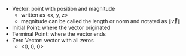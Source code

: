 - Vector: point with position and magnitude
	- written as <x, y, z>
	- magnitude can be called the length or norm and notated as $\|\overrightarrow{v}\|$
- Initial Point: where the vector originated
- Terminal Point: where the vector ends
- Zero Vector: vector with all zeros
	- <0, 0, 0>